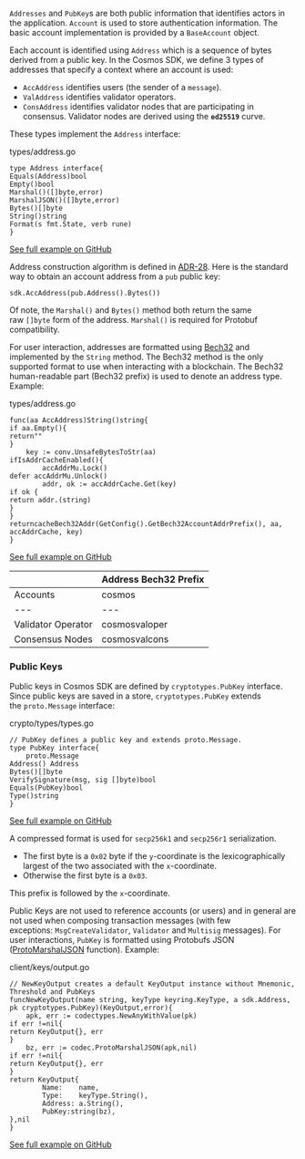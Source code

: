 `Addresses` and `PubKey`s are both public information that identifies actors in the application. `Account` is used to store authentication information. The basic account implementation is provided by a `BaseAccount` object.

Each account is identified using `Address` which is a sequence of bytes derived from a public key. In the Cosmos SDK, we define 3 types of addresses that specify a context where an account is used:

-   `AccAddress` identifies users (the sender of a `message`).
-   `ValAddress` identifies validator operators.
-   `ConsAddress` identifies validator nodes that are participating in consensus. Validator nodes are derived using the **`ed25519`** curve.

These types implement the `Address` interface:

types/address.go
```
type Address interface{
Equals(Address)bool
Empty()bool
Marshal()([]byte,error)
MarshalJSON()([]byte,error)
Bytes()[]byte
String()string
Format(s fmt.State, verb rune)
}

```

[See full example on GitHub](https://github.com/cosmos/cosmos-sdk/blob/v0.50.0-alpha.0/types/address.go#L126-L134)

Address construction algorithm is defined in [ADR-28](https://github.com/cosmos/cosmos-sdk/blob/main/docs/architecture/adr-028-public-key-addresses.md). Here is the standard way to obtain an account address from a `pub` public key:

```
sdk.AccAddress(pub.Address().Bytes())

```

Of note, the `Marshal()` and `Bytes()` method both return the same raw `[]byte` form of the address. `Marshal()` is required for Protobuf compatibility.

For user interaction, addresses are formatted using [Bech32](https://en.bitcoin.it/wiki/Bech32) and implemented by the `String` method. The Bech32 method is the only supported format to use when interacting with a blockchain. The Bech32 human-readable part (Bech32 prefix) is used to denote an address type. Example:

types/address.go
```
func(aa AccAddress)String()string{
if aa.Empty(){
return""
}
	key := conv.UnsafeBytesToStr(aa)
ifIsAddrCacheEnabled(){
		accAddrMu.Lock()
defer accAddrMu.Unlock()
		addr, ok := accAddrCache.Get(key)
if ok {
return addr.(string)
}
}
returncacheBech32Addr(GetConfig().GetBech32AccountAddrPrefix(), aa, accAddrCache, key)
}

```

[See full example on GitHub](https://github.com/cosmos/cosmos-sdk/blob/v0.50.0-alpha.0/types/address.go#L299-L316)

|  | Address Bech32 Prefix |
| --- |  --- |
| Accounts | cosmos |
| --- |  --- |
| Validator Operator | cosmosvaloper |
| Consensus Nodes | cosmosvalcons |

### Public Keys[​](https://docs.cosmos.network/v0.50/learn/beginner/accounts#public-keys "Direct link to Public Keys")

Public keys in Cosmos SDK are defined by `cryptotypes.PubKey` interface. Since public keys are saved in a store, `cryptotypes.PubKey` extends the `proto.Message` interface:

crypto/types/types.go
```
// PubKey defines a public key and extends proto.Message.
type PubKey interface{
	proto.Message
Address() Address
Bytes()[]byte
VerifySignature(msg, sig []byte)bool
Equals(PubKey)bool
Type()string
}

```

[See full example on GitHub](https://github.com/cosmos/cosmos-sdk/blob/v0.50.0-alpha.0/crypto/types/types.go#L8-L17)

A compressed format is used for `secp256k1` and `secp256r1` serialization.

-   The first byte is a `0x02` byte if the `y`\-coordinate is the lexicographically largest of the two associated with the `x`\-coordinate.
-   Otherwise the first byte is a `0x03`.

This prefix is followed by the `x`\-coordinate.

Public Keys are not used to reference accounts (or users) and in general are not used when composing transaction messages (with few exceptions: `MsgCreateValidator`, `Validator` and `Multisig` messages). For user interactions, `PubKey` is formatted using Protobufs JSON ([ProtoMarshalJSON](https://github.com/cosmos/cosmos-sdk/blob/v0.50.0-alpha.0/codec/json.go#L14-L34) function). Example:

client/keys/output.go
```
// NewKeyOutput creates a default KeyOutput instance without Mnemonic, Threshold and PubKeys
funcNewKeyOutput(name string, keyType keyring.KeyType, a sdk.Address, pk cryptotypes.PubKey)(KeyOutput,error){
	apk, err := codectypes.NewAnyWithValue(pk)
if err !=nil{
return KeyOutput{}, err
}
	bz, err := codec.ProtoMarshalJSON(apk,nil)
if err !=nil{
return KeyOutput{}, err
}
return KeyOutput{
		Name:    name,
		Type:    keyType.String(),
		Address: a.String(),
		PubKey:string(bz),
},nil
}

```

[See full example on GitHub](https://github.com/cosmos/cosmos-sdk/blob/v0.50.0-alpha.0/client/keys/output.go#L23-L39)